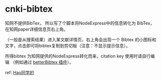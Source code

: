 # cnki-bibtex
知网不提供BibTex， 所以写了个脚本将NodeExpress中的信息转化为 BibTex，在知网paper详细信息页右上角。

（一般是从搜索结果）进入某文献详情页，右上角会出现一个 Bibtex 的小图标和文字，点击即可将bibtex复制到剪切板（注意：不显示提示信息）。

所得bibtex 为知网提供的NodeExpress转化而来，citation key 使用时请自行编辑 （例如通过 [betterBibtex 插件](https://github.com/retorquere/zotero-better-bibtex/releases)）。

ref: [Hao同学的](https://greasyfork.org/zh-CN/scripts/393305-%E7%9F%A5%E7%BD%91-%E5%8F%82%E8%80%83%E6%96%87%E7%8C%AE-bibtex)
